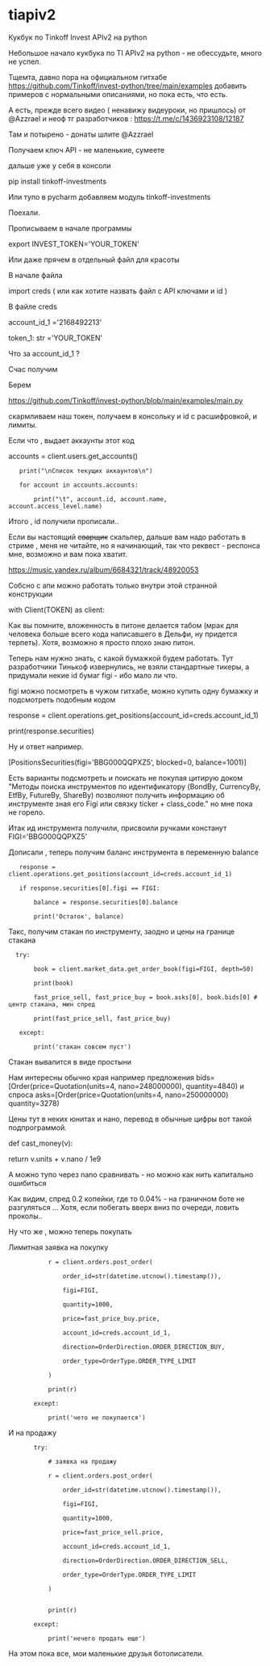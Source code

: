 # tiapiv2

Кукбук по Tinkoff Invest APIv2 на python


Небольшое начало кукбука по TI APIv2 на python - не обессудьте, много не успел.


Тщемта, давно пора на официальном гитхабе https://github.com/Tinkoff/invest-python/tree/main/examples добавить примеров с нормальными описаниями, но пока есть, что есть.

 А есть, прежде всего видео ( ненавижу видеуроки, но пришлось) от @Azzrael и неоф тг разработчиков : https://t.me/c/1436923108/12187


Там и потырено - донаты шлите @Azzrael 


Получаем ключ API - не маленькие, сумеете


дальше уже у себя в консоли

pip install tinkoff-investments

Или тупо в pycharm добавляем модуль tinkoff-investments


Поехали. 

Прописываем в начале программы 

export INVEST_TOKEN='YOUR_TOKEN' 

Или даже прячем в отдельный файл для красоты


В начале файла 

import creds ( или как хотите назвать файл с API ключами и id )


В файле creds


account_id_1 ='2168492213'

token_1: str ='YOUR_TOKEN' 


Что за account_id_1 ?

Счас получим


Берем 

https://github.com/Tinkoff/invest-python/blob/main/examples/main.py

скармливаем наш токен, получаем в консольку и id c расшифровкой, и лимиты.


Если что , выдает аккаунты этот код 


accounts = client.users.get_accounts()

       print("\nСписок текущих аккаунтов\n")

       for account in accounts.accounts:

           print("\t", account.id, account.name, account.access_level.name)



Итого , id получили прописали..


Если вы настоящий <s>сварщик</s> скальпер, дальше вам надо работать в стриме , меня не читайте, но я начинающий, так что реквест - респонса мне, возможно и вам пока хватит.

https://music.yandex.ru/album/6684321/track/48920053



Собсно с апи можно работать только внутри этой странной конструкции

 with Client(TOKEN) as client:


Как вы помните, вложенность в питоне делается табом (мрак для человека больше всего кода написавшего в Дельфи, ну придется терпеть). Хотя, возможно я просто плохо знаю питон.


Теперь нам нужно знать, с какой бумажкой будем работать. Тут разработчики Тинькоф извернулись, не взяли стандартные тикеры, а придумали некие id бумаг figi - ибо мало ли что.

figi можно посмотреть в чужом гитхабе, можно купить одну бумажку и подсмотреть подобным кодом


  response = client.operations.get_positions(account_id=creds.account_id_1)

  print(response.securities)

  

 Ну и ответ например.

 

 [PositionsSecurities(figi='BBG000QQPXZ5', blocked=0, balance=1001)]


Есть варианты подсмотреть и поискать не покупая цитирую доком "Методы поиска инструментов по идентификатору (BondBy, CurrencyBy, EtfBy, FutureBy, ShareBy) позволяют получить информацию об инструменте зная его Figi или связку ticker + class_code." но мне пока не горело.



Итак ид инструмента получили, присвоили ручками констанут FIGI='BBG000QQPXZ5'


Дописали , теперь получим баланс инструмента в переменную balance


       response = client.operations.get_positions(account_id=creds.account_id_1)

       if response.securities[0].figi == FIGI:

           balance = response.securities[0].balance

           print('Остаток', balance)


Такс, получим стакан по инструменту, заодно и цены на границе стакана 

      try:

           book = client.market_data.get_order_book(figi=FIGI, depth=50)

           print(book)

           fast_price_sell, fast_price_buy = book.asks[0], book.bids[0] # центр стакана, мин спред

           print(fast_price_sell, fast_price_buy)

       except:

           print('стакан совсем пуст')

           

Стакан вывалится в виде простыни 

Нам интересны обычно края например предложения bids=[Order(price=Quotation(units=4, nano=248000000), quantity=4840) и спроса asks=[Order(price=Quotation(units=4, nano=250000000) quantity=3278)

Цены тут в неких юнитах и нано, перевод в обычные цифры вот такой подпрограммой.


def cast_money(v):

   return v.units + v.nano / 1e9

   

А можно тупо через nano сравнивать - но можно как нить капитально ошибиться

Как видим, спред 0.2 копейки, где то 0.04% - на граничном боте не разгуляться ... Хотя, если побегать вверх вниз по очереди, ловить проколы..


Ну что же , можно теперь покупать


Лимитная заявка на покупку


               r = client.orders.post_order(

                   order_id=str(datetime.utcnow().timestamp()),

                   figi=FIGI,

                   quantity=1000,

                   price=fast_price_buy.price,

                   account_id=creds.account_id_1,

                   direction=OrderDirection.ORDER_DIRECTION_BUY,

                   order_type=OrderType.ORDER_TYPE_LIMIT

               )

               print(r)

           except:

               print('чето не покупается')

               

               

И на продажу


           try:

               # заявка на продажу

               r = client.orders.post_order(

                   order_id=str(datetime.utcnow().timestamp()),

                   figi=FIGI,

                   quantity=1000,

                   price=fast_price_sell.price,

                   account_id=creds.account_id_1,

                   direction=OrderDirection.ORDER_DIRECTION_SELL,

                   order_type=OrderType.ORDER_TYPE_LIMIT

               )


               print(r)

           except:

               print('нечего продать еще')

               

               

На этом пока все, мои маленькие друзья ботописатели.

